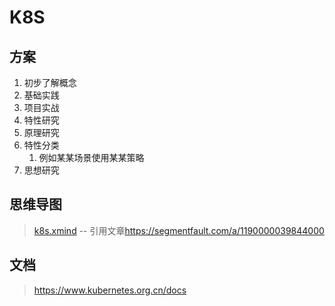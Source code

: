 # K8S

## 方案

1. 初步了解概念
2. 基础实践
3. 项目实战
4. 特性研究
5. 原理研究
6. 特性分类
   1. 例如某某场景使用某某策略
7. 思想研究

## 思维导图

> [k8s.xmind](../../note/k8s/k8s.xmind) -- 引用文章<https://segmentfault.com/a/1190000039844000>

## 文档

> <https://www.kubernetes.org.cn/docs>
